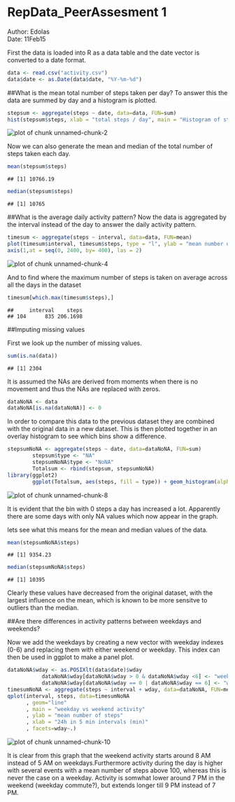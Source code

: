 RepData_PeerAssesment 1
=========
Author: Edolas  
Date: 11Feb15  

First the data is loaded into R as a data table and the date vector is converted to a date format.


```r
data <- read.csv("activity.csv")
data$date <- as.Date(data$date, "%Y-%m-%d")
```

##What is the mean total number of steps taken per day?
To answer this the data are summed by day and a histogram is plotted.


```r
stepsum <- aggregate(steps ~ date, data=data, FUN=sum)
hist(stepsum$steps, xlab = "total steps / day", main = "Histogram of steps / day", col = "lightgreen", breaks = 10)
```

![plot of chunk unnamed-chunk-2](figure/unnamed-chunk-2-1.png) 

Now we can also generate the mean and median of the total number of steps taken each day.

```r
mean(stepsum$steps)
```

```
## [1] 10766.19
```

```r
median(stepsum$steps)
```

```
## [1] 10765
```

##What is the average daily activity pattern?
Now the data is aggregated by the interval instead of the day to answer the daily activity pattern.


```r
timesum <- aggregate(steps ~ interval, data=data, FUN=mean)
plot(timesum$interval, timesum$steps, type = "l", ylab = "mean number of steps", xlab = "24h in 5 min intervals (min)", xaxt="n")
axis(1,at = seq(0, 2400, by= 400), las = 2)
```

![plot of chunk unnamed-chunk-4](figure/unnamed-chunk-4-1.png) 

And to find where the maximum number of steps is taken on average across all the days in the dataset


```r
timesum[which.max(timesum$steps),]
```

```
##     interval    steps
## 104      835 206.1698
```

##Imputing missing values

First we look up the number of missing values.


```r
sum(is.na(data))
```

```
## [1] 2304
```

It is assumed the NAs are derived from moments when there is no movement and thus the NAs are replaced with zeros.


```r
dataNoNA <- data
dataNoNA[is.na(dataNoNA)] <- 0
```

In order to compare this data to the previous dataset they are combined with the original data in a new dataset. This is then plotted together in an overlay histogram to see which bins show a difference.


```r
stepsumNoNA <- aggregate(steps ~ date, data=dataNoNA, FUN=sum)
        stepsum$type <- "NA"
        stepsumNoNA$type <- "NoNA"
        Totalsum <- rbind(stepsum, stepsumNoNA)
library(ggplot2)
        ggplot(Totalsum, aes(steps, fill = type)) + geom_histogram(alpha = 0.5, position = 'identity', binwidth = 2500)
```

![plot of chunk unnamed-chunk-8](figure/unnamed-chunk-8-1.png) 

It is evident that the bin with 0 steps a day has increased a lot. Apparently there are some days with only NA values which now appear in the graph.

lets see what this means for the mean and median values of the data.


```r
mean(stepsumNoNA$steps)
```

```
## [1] 9354.23
```

```r
median(stepsumNoNA$steps)
```

```
## [1] 10395
```

Clearly these values have decreased from the original dataset, with the largest influence on the mean, which is known to be more sensitve to outliers than the median.

##Are there differences in activity patterns between weekdays and weekends?

Now we add the weekdays by creating a new vector with weekday indexes (0-6) and replacing them with either weekend or weekday. This index can then be used in ggplot to make a panel plot.



```r
dataNoNA$wday <- as.POSIXlt(data$date)$wday
           dataNoNA$wday[dataNoNA$wday > 0 & dataNoNA$wday <6] <- "weekday"
           dataNoNA$wday[dataNoNA$wday == 0 | dataNoNA$wday == 6] <- "weekend"
timesumNoNA <- aggregate(steps ~ interval + wday, data=dataNoNA, FUN=mean)
qplot(interval, steps, data=timesumNoNA
      , geom="line"
      , main = "weekday vs weekend activity"
      , ylab = "mean number of steps"
      , xlab = "24h in 5 min intervals (min)"
      , facets=wday~.)
```

![plot of chunk unnamed-chunk-10](figure/unnamed-chunk-10-1.png) 

It is clear from this graph that the weekend activity starts around 8 AM instead of 5 AM on weekdays.Furthermore activity during the day is higher with several events with a mean number of steps above 100, whereas this is never the case on a weekday. Activity is somwhat lower around 7 PM in the weekend (weekday commute?), but extends longer till 9 PM instead of 7 PM.
